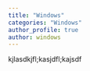 ```yaml
---
title: "Windows"
categories: "Windows"
author_profile: true
author: windows
---
```


kjlasdkjfl;kasjdfl;kajsdf
